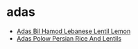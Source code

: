 # adas

 * [Adas Bil Hamod Lebanese Lentil Lemon](index/a/adas-bil-hamod-lebanese-lentil-lemon.json)
 * [Adas Polow Persian Rice And Lentils](index/a/adas-polow-persian-rice-and-lentils.json)
